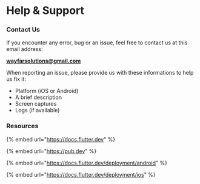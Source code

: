 # Help & Support

### Contact Us

If you encounter any error, bug or an issue, feel free to contact us at this email address:

****[**wayfarsolutions@gmail.com**](mailto:wayfarsolutions@gmail.com)****

When reporting an issue, please provide us with these informations to help us fix it:

* Platform (iOS or Android)
* A brief description
* Screen captures
* Logs (if available)

### Resources

{% embed url="https://docs.flutter.dev" %}

{% embed url="https://pub.dev" %}

{% embed url="https://docs.flutter.dev/deployment/android" %}

{% embed url="https://docs.flutter.dev/deployment/ios" %}
